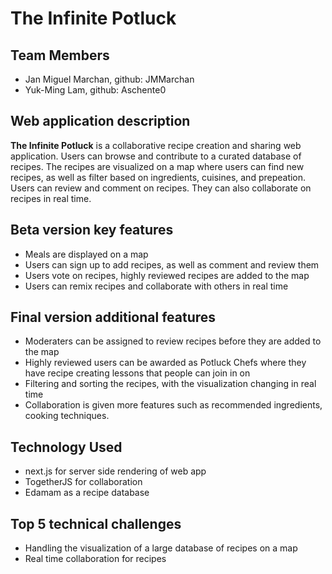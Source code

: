 # The Infinite Potluck

## Team Members 
- Jan Miguel Marchan, github: JMMarchan
- Yuk-Ming Lam, github: Aschente0

## Web application description

**The Infinite Potluck** is a collaborative recipe creation and sharing web application. Users can browse and contribute to a curated database of recipes. The recipes are visualized on a map where users can find new recipes, as well as filter based on ingredients, cuisines, and prepeation. Users can review and comment on recipes. They can also collaborate on recipes in real time.

## Beta version key features 

- Meals are displayed on a map
- Users can sign up to add recipes, as well as comment and review them
- Users vote on recipes, highly reviewed recipes are added to the map
- Users can remix recipes and collaborate with others in real time

## Final version additional features

- Moderaters can be assigned to review recipes before they are added to the map
- Highly reviewed users can be awarded as Potluck Chefs where they have recipe creating lessons that people can join in on 
- Filtering and sorting the recipes, with the visualization changing in real time
- Collaboration is given more features such as recommended ingredients, cooking techniques.

## Technology Used

- next.js for server side rendering of web app
- TogetherJS for collaboration
- Edamam as a recipe database

## Top 5 technical challenges
 
- Handling the visualization of a large database of recipes on a map
- Real time collaboration for recipes
